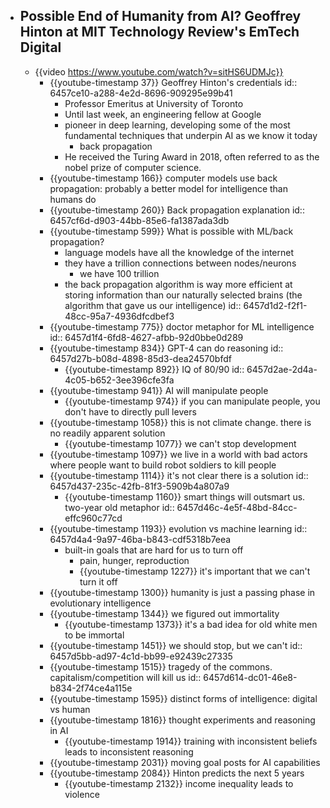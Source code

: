 - ## Possible End of Humanity from AI? Geoffrey Hinton at MIT Technology Review's EmTech Digital
	- {{video https://www.youtube.com/watch?v=sitHS6UDMJc}}
		- {{youtube-timestamp 37}} Geoffrey Hinton's credentials
id:: 6457ce10-a288-4e2d-8696-909295e99b41
			- Professor Emeritus at University of Toronto
			- Until last week, an engineering fellow at Google
			- pioneer in deep learning, developing some of the most fundamental techniques that underpin AI as we know it today
				- back propagation
			- He received the Turing Award in 2018, often referred to as the nobel prize of computer science.
		- {{youtube-timestamp 166}} computer models use back propagation: probably a better model for intelligence than humans do
		- {{youtube-timestamp 260}} Back propagation explanation
		  id:: 6457cf6d-d903-44bb-85e6-fa1387ada3db
		- {{youtube-timestamp 599}} What is possible with ML/back propagation?
			- language models have all the knowledge of the internet
			- they have a trillion connections between nodes/neurons
				- we have 100 trillion
			- the back propagation algorithm is way more efficient at storing information than our naturally selected brains (the algorithm that gave us our intelligence)
			  id:: 6457d1d2-f2f1-48cc-95a7-4936dfcdbef3
		- {{youtube-timestamp 775}} doctor metaphor for ML intelligence
		  id:: 6457d1f4-6fd8-4627-afbb-92d0bbe0d289
		- {{youtube-timestamp 834}} GPT-4 can do reasoning
		  id:: 6457d27b-b08d-4898-85d3-dea24570bfdf
			- {{youtube-timestamp 892}} IQ of 80/90
			  id:: 6457d2ae-2d4a-4c05-b652-3ee396cfe3fa
		- {{youtube-timestamp 941}} AI will manipulate people
			- {{youtube-timestamp 974}} if you can manipulate people, you don't have to directly pull levers
		- {{youtube-timestamp 1058}} this is not climate change. there is no readily apparent solution
			- {{youtube-timestamp 1077}} we can't stop development
		- {{youtube-timestamp 1097}} we live in a world with bad actors where people want to build robot soldiers to kill people
		- {{youtube-timestamp 1114}} it's not clear there is a solution
		  id:: 6457d437-235c-42fb-81f3-5909b4a807a9
			- {{youtube-timestamp 1160}} smart things will outsmart us. two-year old metaphor
			  id:: 6457d46c-4e5f-48bd-84cc-effc960c77cd
		- {{youtube-timestamp 1193}} evolution vs machine learning
		  id:: 6457d4a4-9a97-46ba-b843-cdf5318b7eea
			- built-in goals that are hard for us to turn off
				- pain, hunger, reproduction
				- {{youtube-timestamp 1227}} it's important that we can't turn it off
		- {{youtube-timestamp 1300}} humanity is just a passing phase in evolutionary intelligence
		- {{youtube-timestamp 1344}} we figured out immortality
			- {{youtube-timestamp 1373}} it's a bad idea for old white men to be immortal
		- {{youtube-timestamp 1451}} we should stop, but we can't
		  id:: 6457d5bb-ad97-4c1d-bb99-e92439c27335
		- {{youtube-timestamp 1515}} tragedy of the commons. capitalism/competition will kill us
		  id:: 6457d614-dc01-46e8-b834-2f74ce4a115e
		- {{youtube-timestamp 1595}} distinct forms of intelligence: digital vs human
		- {{youtube-timestamp 1816}} thought experiments and reasoning in AI
			- {{youtube-timestamp 1914}} training with inconsistent beliefs leads to inconsistent reasoning
		- {{youtube-timestamp 2031}} moving goal posts for AI capabilities
		- {{youtube-timestamp 2084}} Hinton predicts the next 5 years
			- {{youtube-timestamp 2132}} income inequality leads to violence